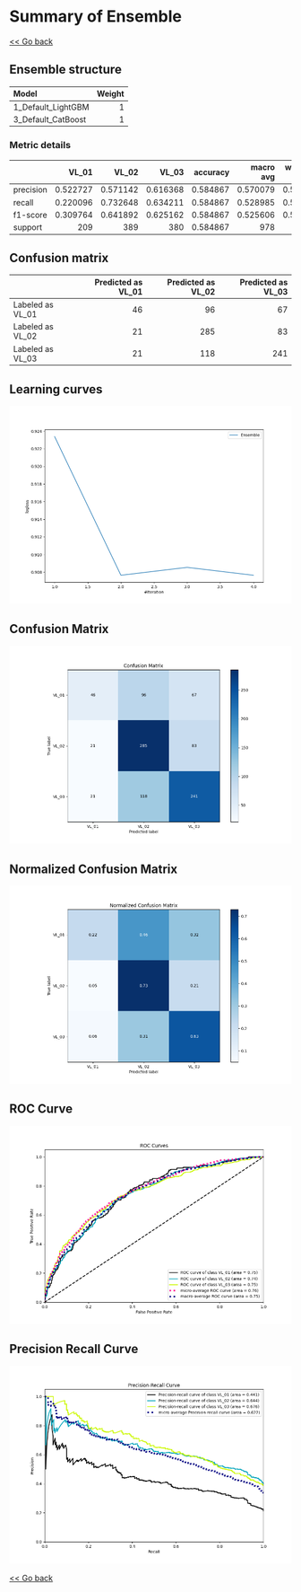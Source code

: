 # Summary of Ensemble

[<< Go back](../README.md)


## Ensemble structure
| Model              |   Weight |
|:-------------------|---------:|
| 1_Default_LightGBM |        1 |
| 3_Default_CatBoost |        1 |

### Metric details
|           |      VL_01 |      VL_02 |      VL_03 |   accuracy |   macro avg |   weighted avg |   logloss |
|:----------|-----------:|-----------:|-----------:|-----------:|------------:|---------------:|----------:|
| precision |   0.522727 |   0.571142 |   0.616368 |   0.584867 |    0.570079 |       0.578368 |  0.907644 |
| recall    |   0.220096 |   0.732648 |   0.634211 |   0.584867 |    0.528985 |       0.584867 |  0.907644 |
| f1-score  |   0.309764 |   0.641892 |   0.625162 |   0.584867 |    0.525606 |       0.564415 |  0.907644 |
| support   | 209        | 389        | 380        |   0.584867 |  978        |     978        |  0.907644 |


## Confusion matrix
|                  |   Predicted as VL_01 |   Predicted as VL_02 |   Predicted as VL_03 |
|:-----------------|---------------------:|---------------------:|---------------------:|
| Labeled as VL_01 |                   46 |                   96 |                   67 |
| Labeled as VL_02 |                   21 |                  285 |                   83 |
| Labeled as VL_03 |                   21 |                  118 |                  241 |

## Learning curves
![Learning curves](learning_curves.png)
## Confusion Matrix

![Confusion Matrix](confusion_matrix.png)


## Normalized Confusion Matrix

![Normalized Confusion Matrix](confusion_matrix_normalized.png)


## ROC Curve

![ROC Curve](roc_curve.png)


## Precision Recall Curve

![Precision Recall Curve](precision_recall_curve.png)



[<< Go back](../README.md)
